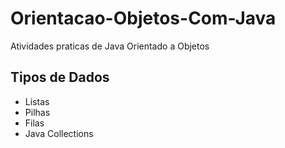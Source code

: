 # Orientacao-Objetos-Com-Java
Atividades praticas de Java Orientado a Objetos



## Tipos de Dados

* Listas 
* Pilhas
* Filas
* Java Collections
